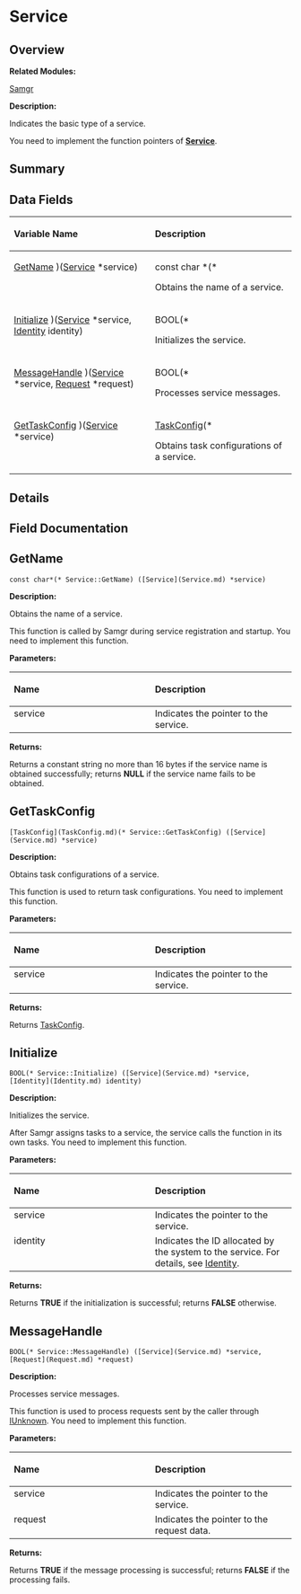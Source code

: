 # Service<a name="ZH-CN_TOPIC_0000001055675026"></a>

## **Overview**<a name="section409198877191902"></a>

**Related Modules:**

[Samgr](Samgr.md)

**Description:**

Indicates the basic type of a service. 

You need to implement the function pointers of  **[Service](Service.md)**. 

## **Summary**<a name="section439584113191902"></a>

## Data Fields<a name="pub-attribs"></a>

<a name="table2142070268191902"></a>
<table><thead align="left"><tr id="row60713272191902"><th class="cellrowborder" valign="top" width="50%" id="mcps1.1.3.1.1"><p id="p1885507364191902"><a name="p1885507364191902"></a><a name="p1885507364191902"></a>Variable Name</p>
</th>
<th class="cellrowborder" valign="top" width="50%" id="mcps1.1.3.1.2"><p id="p1819630238191902"><a name="p1819630238191902"></a><a name="p1819630238191902"></a>Description</p>
</th>
</tr>
</thead>
<tbody><tr id="row1127049834191902"><td class="cellrowborder" valign="top" width="50%" headers="mcps1.1.3.1.1 "><p id="p1518556210191902"><a name="p1518556210191902"></a><a name="p1518556210191902"></a><a href="Service.md#a7d6fe59023a0e6ad2ad7c625c0d117d6">GetName</a> )(<a href="Service.md">Service</a> *service)</p>
</td>
<td class="cellrowborder" valign="top" width="50%" headers="mcps1.1.3.1.2 "><p id="p698842218191902"><a name="p698842218191902"></a><a name="p698842218191902"></a>const char *(*&nbsp;</p>
<p id="p1989507559191902"><a name="p1989507559191902"></a><a name="p1989507559191902"></a>Obtains the name of a service. </p>
</td>
</tr>
<tr id="row1947051997191902"><td class="cellrowborder" valign="top" width="50%" headers="mcps1.1.3.1.1 "><p id="p780095557191902"><a name="p780095557191902"></a><a name="p780095557191902"></a><a href="Service.md#a80b0715ef9129631d5f622cb199ff8ae">Initialize</a> )(<a href="Service.md">Service</a> *service, <a href="Identity.md">Identity</a> identity)</p>
</td>
<td class="cellrowborder" valign="top" width="50%" headers="mcps1.1.3.1.2 "><p id="p1520955573191902"><a name="p1520955573191902"></a><a name="p1520955573191902"></a>BOOL(*&nbsp;</p>
<p id="p292486864191902"><a name="p292486864191902"></a><a name="p292486864191902"></a>Initializes the service. </p>
</td>
</tr>
<tr id="row1253690594191902"><td class="cellrowborder" valign="top" width="50%" headers="mcps1.1.3.1.1 "><p id="p1289134008191902"><a name="p1289134008191902"></a><a name="p1289134008191902"></a><a href="Service.md#aa2b7015639906efbadd36aa87eea269b">MessageHandle</a> )(<a href="Service.md">Service</a> *service, <a href="Request.md">Request</a> *request)</p>
</td>
<td class="cellrowborder" valign="top" width="50%" headers="mcps1.1.3.1.2 "><p id="p1122784469191902"><a name="p1122784469191902"></a><a name="p1122784469191902"></a>BOOL(*&nbsp;</p>
<p id="p1876415842191902"><a name="p1876415842191902"></a><a name="p1876415842191902"></a>Processes service messages. </p>
</td>
</tr>
<tr id="row1605592521191902"><td class="cellrowborder" valign="top" width="50%" headers="mcps1.1.3.1.1 "><p id="p261288775191902"><a name="p261288775191902"></a><a name="p261288775191902"></a><a href="Service.md#abc4b1868a77fafe434fe63c8a4685aeb">GetTaskConfig</a> )(<a href="Service.md">Service</a> *service)</p>
</td>
<td class="cellrowborder" valign="top" width="50%" headers="mcps1.1.3.1.2 "><p id="p1373909554191902"><a name="p1373909554191902"></a><a name="p1373909554191902"></a><a href="TaskConfig.md">TaskConfig</a>(*&nbsp;</p>
<p id="p523408060191902"><a name="p523408060191902"></a><a name="p523408060191902"></a>Obtains task configurations of a service. </p>
</td>
</tr>
</tbody>
</table>

## **Details**<a name="section273198917191902"></a>

## **Field Documentation**<a name="section1986485814191902"></a>

## GetName<a name="a7d6fe59023a0e6ad2ad7c625c0d117d6"></a>

```
const char*(* Service::GetName) ([Service](Service.md) *service)
```

 **Description:**

Obtains the name of a service. 

This function is called by Samgr during service registration and startup. You need to implement this function. 

**Parameters:**

<a name="table400506977191902"></a>
<table><thead align="left"><tr id="row2057375397191902"><th class="cellrowborder" valign="top" width="50%" id="mcps1.1.3.1.1"><p id="p1406449946191902"><a name="p1406449946191902"></a><a name="p1406449946191902"></a>Name</p>
</th>
<th class="cellrowborder" valign="top" width="50%" id="mcps1.1.3.1.2"><p id="p1086582767191902"><a name="p1086582767191902"></a><a name="p1086582767191902"></a>Description</p>
</th>
</tr>
</thead>
<tbody><tr id="row1931982288191902"><td class="cellrowborder" valign="top" width="50%" headers="mcps1.1.3.1.1 ">service</td>
<td class="cellrowborder" valign="top" width="50%" headers="mcps1.1.3.1.2 ">Indicates the pointer to the service. </td>
</tr>
</tbody>
</table>

**Returns:**

Returns a constant string no more than 16 bytes if the service name is obtained successfully; returns  **NULL**  if the service name fails to be obtained. 



## GetTaskConfig<a name="abc4b1868a77fafe434fe63c8a4685aeb"></a>

```
[TaskConfig](TaskConfig.md)(* Service::GetTaskConfig) ([Service](Service.md) *service)
```

 **Description:**

Obtains task configurations of a service. 

This function is used to return task configurations. You need to implement this function. 

**Parameters:**

<a name="table981642248191902"></a>
<table><thead align="left"><tr id="row316063158191902"><th class="cellrowborder" valign="top" width="50%" id="mcps1.1.3.1.1"><p id="p30009119191902"><a name="p30009119191902"></a><a name="p30009119191902"></a>Name</p>
</th>
<th class="cellrowborder" valign="top" width="50%" id="mcps1.1.3.1.2"><p id="p1532921989191902"><a name="p1532921989191902"></a><a name="p1532921989191902"></a>Description</p>
</th>
</tr>
</thead>
<tbody><tr id="row1402887261191902"><td class="cellrowborder" valign="top" width="50%" headers="mcps1.1.3.1.1 ">service</td>
<td class="cellrowborder" valign="top" width="50%" headers="mcps1.1.3.1.2 ">Indicates the pointer to the service. </td>
</tr>
</tbody>
</table>

**Returns:**

Returns  [TaskConfig](TaskConfig.md).



## Initialize<a name="a80b0715ef9129631d5f622cb199ff8ae"></a>

```
BOOL(* Service::Initialize) ([Service](Service.md) *service, [Identity](Identity.md) identity)
```

 **Description:**

Initializes the service. 

After Samgr assigns tasks to a service, the service calls the function in its own tasks. You need to implement this function. 

**Parameters:**

<a name="table1409379728191902"></a>
<table><thead align="left"><tr id="row683424521191902"><th class="cellrowborder" valign="top" width="50%" id="mcps1.1.3.1.1"><p id="p361182725191902"><a name="p361182725191902"></a><a name="p361182725191902"></a>Name</p>
</th>
<th class="cellrowborder" valign="top" width="50%" id="mcps1.1.3.1.2"><p id="p148554492191902"><a name="p148554492191902"></a><a name="p148554492191902"></a>Description</p>
</th>
</tr>
</thead>
<tbody><tr id="row100386001191902"><td class="cellrowborder" valign="top" width="50%" headers="mcps1.1.3.1.1 ">service</td>
<td class="cellrowborder" valign="top" width="50%" headers="mcps1.1.3.1.2 ">Indicates the pointer to the service. </td>
</tr>
<tr id="row1894032351191902"><td class="cellrowborder" valign="top" width="50%" headers="mcps1.1.3.1.1 ">identity</td>
<td class="cellrowborder" valign="top" width="50%" headers="mcps1.1.3.1.2 ">Indicates the ID allocated by the system to the service. For details, see <a href="Identity.md">Identity</a>. </td>
</tr>
</tbody>
</table>

**Returns:**

Returns  **TRUE**  if the initialization is successful; returns  **FALSE**  otherwise. 



## MessageHandle<a name="aa2b7015639906efbadd36aa87eea269b"></a>

```
BOOL(* Service::MessageHandle) ([Service](Service.md) *service, [Request](Request.md) *request)
```

 **Description:**

Processes service messages. 

This function is used to process requests sent by the caller through  [IUnknown](IUnknown.md). You need to implement this function. 

**Parameters:**

<a name="table1717508402191902"></a>
<table><thead align="left"><tr id="row348320836191902"><th class="cellrowborder" valign="top" width="50%" id="mcps1.1.3.1.1"><p id="p1220423646191902"><a name="p1220423646191902"></a><a name="p1220423646191902"></a>Name</p>
</th>
<th class="cellrowborder" valign="top" width="50%" id="mcps1.1.3.1.2"><p id="p1915262792191902"><a name="p1915262792191902"></a><a name="p1915262792191902"></a>Description</p>
</th>
</tr>
</thead>
<tbody><tr id="row1437435348191902"><td class="cellrowborder" valign="top" width="50%" headers="mcps1.1.3.1.1 ">service</td>
<td class="cellrowborder" valign="top" width="50%" headers="mcps1.1.3.1.2 ">Indicates the pointer to the service. </td>
</tr>
<tr id="row1412591400191902"><td class="cellrowborder" valign="top" width="50%" headers="mcps1.1.3.1.1 ">request</td>
<td class="cellrowborder" valign="top" width="50%" headers="mcps1.1.3.1.2 ">Indicates the pointer to the request data. </td>
</tr>
</tbody>
</table>

**Returns:**

Returns  **TRUE**  if the message processing is successful; returns  **FALSE**  if the processing fails. 



